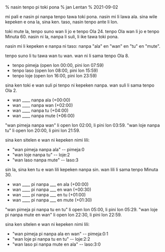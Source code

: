 % nasin tenpo pi toki pona
% jan Lentan
% 2021-09-02

mi pali e nasin pi nanpa tenpo tawa toki pona. nasin mi li lawa ala. sina wile
kepeken e ona la, sina ken. taso, nasin tenpo ante li lon.

toki mute la, tenpo suno wan li jo e tenpo Ola 24. tenpo Ola wan li jo e tenpo
Minuta 60. nasin ni la, nanpa li suli, li ike tawa toki pona.

nasin mi li kepeken e nanpa ni taso: nanpa "ala" en "wan" en "tu" en "mute".

tenpo suno li tu tawa wan tu wan. wan ni li sama tenpo Ola 8.

 * tenpo pimeja (open lon 00:00, pini lon 07:59)
 * tenpo laso (open lon 08:00, pini lon 15:59)
 * tenpo loje (open lon 16:00, pini lon 23:59)

sina ken toki e wan suli pi tenpo ni kepeken nanpa. wan suli li sama tenpo Ola 2.

 * wan \_\_\_\_ nanpa ala (+00:00)
 * wan \_\_\_\_ nanpa wan (+02:00)
 * wan \_\_\_\_ nanpa tu (+04:00)
 * wan \_\_\_\_ nanpa mute (+06:00)

"wan pimeja nanpa wan" li open lon 02:00, li pini lon 03:59. "wan loje nanpa tu"
li open lon 20:00, li pini lon 21:59.

sina ken sitelen e wan ni kepeken nimi lili:

 * "wan pimeja nanpa ala" -- pimeja:0
 * "wan loje nanpa tu" -- loje:2
 * "wan laso nanpa mute" -- laso:3

sin la, sina ken tu e wan lili kepeken nanpa sin. wan lili li sama tenpo Minuta
30.

 * wan \_\_\_\_ pi nanpa \_\_\_ en ala (+00:00)
 * wan \_\_\_\_ pi nanpa \_\_\_ en wan (+00:30)
 * wan \_\_\_\_ pi nanpa \_\_\_ en tu (+01:00)
 * wan \_\_\_\_ pi nanpa \_\_\_ en mute (+01:30)

"wan pimeja pi nanpa tu en tu" li open lon 05:00, li pini lon 05:29. "wan loje
pi nanpa mute en wan" li open lon 22:30, li pini lon 22:59.

sina ken sitelen e wan ni kepeken nimi lili:

 * "wan pimeja pi nanpa ala en wan" -- pimeja:0:1
 * "wan loje pi nanpa tu en tu" -- loje:2:2
 * "wan laso pi nanpa mute en ala" -- laso:3:0

